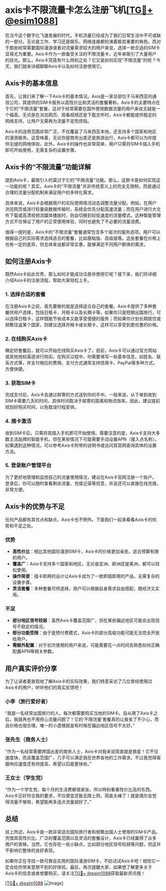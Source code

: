 # axis卡不限流量卡怎么注册飞机[[TG💪+ @esim1088](https://t.me/s/esim1088)]

在当今这个数字化飞速发展的时代，手机流量已经成为了我们日常生活中不可或缺的一部分。无论是工作、学习还是娱乐，网络连接都扮演着极其重要的角色。而对于那些经常需要国际漫游或者对流量需求较大的用户来说，选择一款合适的SIM卡显得尤为重要。Axis卡作为一款备受关注的不限流量卡，近年来吸引了大量用户的目光。那么，Axis卡究竟有什么特别之处？它又是如何实现“不限流量”的呢？今天，我们就来详细聊聊Axis卡以及如何注册使用它。

## Axis卡的基本信息

首先，让我们来了解一下Axis卡的基本情况。Axis是一家总部位于马来西亚的通信公司，其提供的SIM卡服务以高性价比和灵活的套餐著称。Axis卡的主要特点在于它的“不限流量”套餐，这对于经常需要在国外使用数据流量的用户来说无疑是一个福音。无论是在浏览网页、观看视频还是下载文件时，Axis卡都能提供稳定的网络支持，让用户无需再为流量不足而烦恼。

Axis卡的适用范围非常广泛，不仅覆盖了马来西亚本地，还支持多个国家和地区的漫游服务。这意味着，无论你是商务出差还是旅游出行，Axis卡都可以为你提供无缝的网络体验。此外，Axis卡的操作也非常简单，用户只需将SIM卡插入手机即可开始使用，无需复杂的设置步骤。

## Axis卡的“不限流量”功能详解

提到Axis卡，最吸引人的莫过于它的“不限流量”功能。那么，这款卡是如何实现这一功能的呢？其实，Axis卡的“不限流量”并非传统意义上的完全无限制，而是通过合理的流量分配机制来满足用户的多样化需求。

具体来说，Axis卡会根据用户的实际使用情况动态调整流量分配。例如，在用户浏览网页或进行轻量级数据传输时，系统会优先分配高速流量；而在用户进行大文件下载或高清视频流媒体播放时，则会切换到较低速度的流量模式。这种智能管理方式不仅保证了用户的正常使用体验，同时也避免了不必要的流量浪费。

值得一提的是，Axis卡的“不限流量”套餐通常包含多个层次的服务选项。用户可以根据自己的实际需求选择适合的套餐，比如基础版、高级版等。这些套餐在价格上也有一定的差异，但总体来说都非常实惠，能够满足不同用户群体的需求。

## 如何注册Axis卡

既然Axis卡如此优秀，那么如何才能成功注册并使用它呢？接下来，我们将详细介绍Axis卡的注册流程，帮助大家轻松上手。

### 1. 选择合适的套餐

在注册Axis卡之前，首先要做的就是选择适合自己的套餐。Axis卡提供了多种套餐供用户选择，包括日租卡、月租卡以及长期卡等。如果你只是短期出国旅行，可以选择日租卡，这样既能节省成本又能享受便捷的服务；而如果你计划长期居住或频繁往返某个国家，则建议选择月租卡或长期卡，这样可以享受到更优惠的价格。

### 2. 在线购买Axis卡

确定好套餐后，就可以开始在线购买Axis卡了。目前，Axis卡可以通过官方网站或其他授权渠道进行购买。在购买过程中，你需要填写一些基本信息，如姓名、联系方式等，并支付相应的费用。支付方式通常支持信用卡、PayPal等多种方式，方便快捷。

### 3. 获取SIM卡

完成支付后，Axis卡会通过邮寄的方式送到你的手中。一般来说，从下单到收到SIM卡需要几天的时间，具体时间取决于邮寄的距离和物流效率。因此，建议提前规划好购买时间，以免耽误行程安排。

### 4. 插卡激活

收到SIM卡后，只需将其插入手机即可开始使用。需要注意的是，Axis卡支持大多数主流品牌的智能手机，但在某些情况下可能需要手动设置APN（接入点名称）。如果遇到这种情况，可以参考Axis卡附带的说明书或访问其官网查询具体的设置方法。

### 5. 登录账户管理平台

为了更好地管理和监控自己的流量使用情况，建议在Axis卡官网注册一个账户。登录后，你可以随时查看剩余流量、充值记录等信息，并且还可以直接在线充值，非常方便。

## Axis卡的优势与不足

任何产品都有其优点和缺点，Axis卡也不例外。下面我们一起来看看Axis卡的优势和不足之处。

### 优势

- **高性价比**：相比其他国际漫游SIM卡，Axis卡的价格更加亲民，适合预算有限的用户。
- **覆盖广**：Axis卡支持多个国家和地区，无论是亚洲、欧洲还是美洲，都可以轻松使用。
- **操作简便**：插卡即用的设计让Axis卡成为了一款即插即用的产品，无需复杂的设置步骤。
- **灵活套餐**：多种套餐可供选择，用户可以根据自身需求自由搭配，既经济又实用。

### 不足

- **部分地区信号较弱**：虽然Axis卡覆盖范围广，但在某些偏远地区可能会出现信号不稳定的情况。
- **部分功能受限**：由于是预付费模式，Axis卡的部分高级功能可能无法完全开放给用户。
- **需额外配置**：对于初次使用的用户来说，可能需要花一点时间去熟悉如何正确配置APN等相关参数。

## 用户真实评价分享

为了让读者更直观地了解Axis卡的实际效果，我们特意采访了几位曾经使用过Axis卡的用户，听听他们的真实反馈吧！

### 小李（旅行爱好者）

“我是一名经常出国旅行的人，每次都需要购买当地的SIM卡。自从用了Axis卡之后，我就再也不用担心流量问题了！它的‘不限流量’套餐真的让我省了不少心，而且价格也很合理。唯一的小遗憾就是有时候在偏远地区信号不太好。”

### 张先生（商务人士）

“作为一名经常需要跨国出差的商务人士，Axis卡对我来说简直就是救星！它不仅速度快，而且覆盖范围广，几乎可以满足我在世界各地的工作需求。不过我觉得客服响应速度还有待提高，希望以后能更快些。”

### 王女士（学生党）

“作为一个学生党，每个月的生活费都很紧张，所以特别看重性价比高的东西。Axis卡正好符合我的要求，不仅便宜还能无限上网，简直太棒了！就是偶尔会觉得流量不够用，希望能再多送点流量就好了。”

## 总结

综上所述，Axis卡是一款非常适合国际旅行者和频繁出国人士使用的SIM卡产品。凭借其高性价比、广泛的覆盖范围以及灵活的套餐设计，Axis卡已经赢得了众多用户的青睐。当然，它也存在一些小缺点，比如部分地区信号较弱等问题，但这并不影响它整体的良好表现。

如果你正在寻找一款可靠且实用的国际漫游SIM卡，不妨试试Axis卡吧！相信它一定会给你带来意想不到的好体验。最后，再次提醒大家，如果想了解更多关于Axis卡的信息或者想要购买，请关注[TG💪+ @esim1088](https://t.me/s/esim1088)获取最新资讯哦！

[[TG💪+ @esim1088](https://t.me/s/esim1088) ![Image](https://i.postimg.cc/4NQfJmqS/Snipaste-2025-05-13-00-14-12.png)]